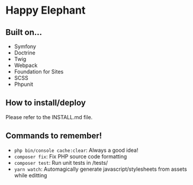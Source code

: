 # Happy Elephant

## Built on...
 - Symfony
 - Doctrine
 - Twig
 - Webpack
 - Foundation for Sites
 - SCSS
 - Phpunit

## How to install/deploy
Please refer to the INSTALL.md file.

## Commands to remember!

 - ```php bin/console cache:clear```: Always a good idea!
 - ```composer fix```: Fix PHP source code formatting
 - ```composer test```: Run unit tests in /tests/
 - ```yarn watch```: Automagically generate javascript/stylesheets from assets while editting
